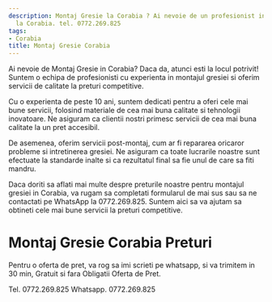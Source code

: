 ```yaml
---
description: Montaj Gresie la Corabia ? Ai nevoie de un profesionist in Montaj Gresie
  la Corabia. tel. 0772.269.825
tags:
- Corabia
title: Montaj Gresie Corabia
---
```



Ai nevoie de Montaj Gresie in Corabia? Daca da, atunci esti la locul potrivit! Suntem o echipa de profesionisti cu experienta in montajul gresiei si oferim servicii de calitate la preturi competitive.

Cu o experienta de peste 10 ani, suntem dedicati pentru a oferi cele mai bune servicii, folosind materiale de cea mai buna calitate si tehnologii inovatoare. Ne asiguram ca clientii nostri primesc servicii de cea mai buna calitate la un pret accesibil.

De asemenea, oferim servicii post-montaj, cum ar fi repararea oricaror probleme si intretinerea gresiei. Ne asiguram ca toate lucrarile noastre sunt efectuate la standarde inalte si ca rezultatul final sa fie unul de care sa fiti mandru.

Daca doriti sa aflati mai multe despre preturile noastre pentru montajul gresiei in Corabia, va rugam sa completati formularul de mai sus sau sa ne contactati pe WhatsApp la 0772.269.825. Suntem aici sa va ajutam sa obtineti cele mai bune servicii la preturi competitive.

# Montaj Gresie Corabia Preturi
Pentru o oferta de pret, va rog sa imi scrieti pe whatsapp, si va trimitem in 30 min, Gratuit si fara Obligatii Oferta de Pret.

Tel. 0772.269.825
Whatsapp. 0772.269.825
